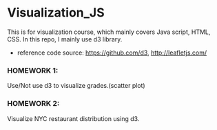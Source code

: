 # Visualization_JS

This is for visualization course, which mainly covers Java script, HTML, CSS.
In this repo, I mainly use d3 library. 

* reference code source: https://github.com/d3, http://leafletjs.com/  

### HOMEWORK 1:
Use/Not use d3 to visualize grades.(scatter plot)

### HOMEWORK 2:
Visualize NYC restaurant distribution using d3.
